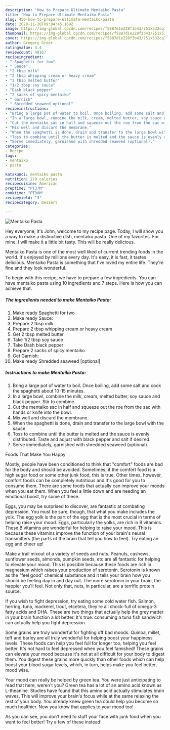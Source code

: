 ```yaml
---
description: "How to Prepare Ultimate Mentaiko Pasta"
title: "How to Prepare Ultimate Mentaiko Pasta"
slug: 450-how-to-prepare-ultimate-mentaiko-pasta
date: 2020-11-28T09:04:45.169Z
image: https://img-global.cpcdn.com/recipes/f5887d1e228f3b43/751x532cq70/mentaiko-pasta-recipe-main-photo.jpg
thumbnail: https://img-global.cpcdn.com/recipes/f5887d1e228f3b43/751x532cq70/mentaiko-pasta-recipe-main-photo.jpg
cover: https://img-global.cpcdn.com/recipes/f5887d1e228f3b43/751x532cq70/mentaiko-pasta-recipe-main-photo.jpg
author: Gregory Greer
ratingvalue: 4.4
reviewcount: 48167
recipeingredient:
- " Spaghetti for two"
- " Sauce"
- "2 tbsp milk"
- "2 tbsp whipping cream or heavy cream"
- "2 tbsp melted butter"
- "1/2 tbsp soy sauce"
- "Dash black pepper"
- "2 sacks of spicy mentaiko"
- " Garnish"
- " Shredded seaweed optional"
recipeinstructions:
- "Bring a large pot of water to boil. Once boiling, add some salt and cook the spaghetti about 10-15 minutes."
- "In a large bowl, combine the milk, cream, melted butter, soy sauce and black pepper. Stir to combine."
- "Cut the mentaiko sac in half and squeeze out the roe from the sac with hands or knife into the bowl."
- "Mix well and discard the membrane."
- "When the spaghetti is done, drain and transfer to the large bowl with the sauce."
- "Toss to combine until the butter is melted and the sauce is evenly distributed. Taste and adjust with black pepper and salt if desired."
- "Serve immediately, garnished with shredded seaweed (optional)."
categories:
- Recipe
tags:
- mentaiko
- pasta

katakunci: mentaiko pasta 
nutrition: 279 calories
recipecuisine: American
preptime: "PT37M"
cooktime: "PT38M"
recipeyield: "3"
recipecategory: Dessert

---
```



![Mentaiko Pasta](https://img-global.cpcdn.com/recipes/f5887d1e228f3b43/751x532cq70/mentaiko-pasta-recipe-main-photo.jpg)

Hey everyone, it's John, welcome to my recipe page. Today, I will show you a way to make a distinctive dish, mentaiko pasta. One of my favorites. For mine, I will make it a little bit tasty. This will be really delicious.



Mentaiko Pasta is one of the most well liked of current trending foods in the world. It's enjoyed by millions every day. It's easy, it is fast, it tastes delicious. Mentaiko Pasta is something that I've loved my entire life. They're fine and they look wonderful.


To begin with this recipe, we have to prepare a few ingredients. You can have mentaiko pasta using 10 ingredients and 7 steps. Here is how you can achieve that.

<!--inarticleads1-->

##### The ingredients needed to make Mentaiko Pasta:

1. Make ready  Spaghetti for two
1. Make ready  Sauce:
1. Prepare 2 tbsp milk
1. Prepare 2 tbsp whipping cream or heavy cream
1. Get 2 tbsp melted butter
1. Take 1/2 tbsp soy sauce
1. Take Dash black pepper
1. Prepare 2 sacks of spicy mentaiko
1. Get  Garnish:
1. Make ready  Shredded seaweed [optional]




<!--inarticleads2-->

##### Instructions to make Mentaiko Pasta:

1. Bring a large pot of water to boil. Once boiling, add some salt and cook the spaghetti about 10-15 minutes.
1. In a large bowl, combine the milk, cream, melted butter, soy sauce and black pepper. Stir to combine.
1. Cut the mentaiko sac in half and squeeze out the roe from the sac with hands or knife into the bowl.
1. Mix well and discard the membrane.
1. When the spaghetti is done, drain and transfer to the large bowl with the sauce.
1. Toss to combine until the butter is melted and the sauce is evenly distributed. Taste and adjust with black pepper and salt if desired.
1. Serve immediately, garnished with shredded seaweed (optional).




Foods That Make You Happy


Mostly, people have been conditioned to think that "comfort" foods are bad for the body and should be avoided. Sometimes, if the comfort food is a high sugar food or some other junk food, this is true. Other times, however, comfort foods can be completely nutritious and it's good for you to consume them. There are some foods that actually can improve your moods when you eat them. When you feel a little down and are needing an emotional boost, try some of these.

Eggs, you may be surprised to discover, are fantastic at combating depression. You must be sure, though, that what you make includes the yolk. The egg yolk is the part of the egg that is the most crucial in terms of helping raise your mood. Eggs, particularly the yolks, are rich in B vitamins. These B vitamins are wonderful for helping to raise your mood. This is because these vitamins improve the function of your brain's neural transmitters (the parts of the brain that tell you how to feel). Try eating an egg and cheer up!

Make a trail mixout of a variety of seeds and nuts. Peanuts, cashews, sunflower seeds, almonds, pumpkin seeds, etc are all fantastic for helping to elevate your mood. This is possible because these foods are rich in magnesium which raises your production of serotonin. Serotonin is known as the "feel good" chemical substance and it tells your brain how you should be feeling day in and day out. The more serotonin in your brain, the happier you'll feel. Not only that, nuts, in particular, are a terrific protein source.

If you wish to fight depression, try eating some cold water fish. Salmon, herring, tuna, mackerel, trout, etcetera, they're all chock-full of omega-3 fatty acids and DHA. These are two things that actually help the grey matter in your brain function a lot better. It's true: consuming a tuna fish sandwich can actually help you fight depression. 

Some grains are truly wonderful for fighting off bad moods. Quinoa, millet, teff and barley are all truly wonderful for helping boost your happiness levels. These foods can help you feel full for longer too, helping you feel better. It's not hard to feel depressed when you feel famished! These grains can elevate your mood because it's not at all difficult for your body to digest them. You digest these grains more quickly than other foods which can help boost your blood sugar levels, which, in turn, helps make you feel better, mood wise.

Your mood can really be helped by green tea. You were just anticipating to read that here, weren't you? Green tea has a lot of an amino acid known as L-theanine. Studies have found that this amino acid actually stimulates brain waves. This will improve your brain's focus while at the same relaxing the rest of your body. You already knew green tea could help you become so much healthier. Now you know that applies to your mood too!

As you can see, you don't need to stuff your face with junk food when you want to feel better! Try a few of these instead!

